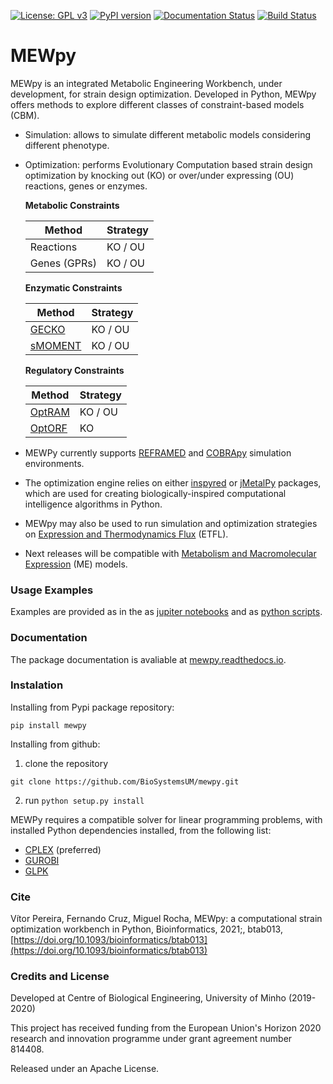 [![License: GPL v3](https://img.shields.io/badge/License-GPLv3-blue.svg)](https://www.gnu.org/licenses/gpl-3.0)
[![PyPI version](https://badge.fury.io/py/mewpy.svg)](https://badge.fury.io/py/mewpy)
[![Documentation Status](https://readthedocs.org/projects/mewpy/badge/?version=latest)](https://mewpy.readthedocs.io/en/latest/?badge=latest)
[![Build Status](https://travis-ci.org/BioSystemsUM/mewpy.svg?branch=master)](https://travis-ci.org/BioSystemsUM/mewpy)

# MEWpy

MEWpy is an integrated Metabolic Engineering Workbench, under development, for strain design optimization. Developed in Python, MEWpy offers methods to explore different classes of constraint-based models (CBM).

- Simulation: allows to simulate different metabolic models considering different phenotype.
- Optimization: performs Evolutionary Computation based strain design optimization by knocking out (KO) or over/under expressing (OU) reactions, genes or enzymes.

  **Metabolic Constraints**

  | Method       | Strategy |
  | ------------ | -------- |
  | Reactions    | KO / OU  |
  | Genes (GPRs) | KO / OU  |

  **Enzymatic Constraints**

  | Method                                                                                    | Strategy |
  | ----------------------------------------------------------------------------------------- | -------- |
  | [GECKO](https://doi.org/10.15252/msb.20167411)                                            | KO / OU  |
  | [sMOMENT](https://bmcbioinformatics.biomedcentral.com/articles/10.1186/s12859-019-3329-9) | KO / OU  |

  **Regulatory Constraints**

  | Method                                                 | Strategy |
  | ------------------------------------------------------ | -------- |
  | [OptRAM](https://doi.org/10.1371/journal.pcbi.1006835) | KO / OU  |
  | [OptORF](https://doi.org/10.1186/1752-0509-4-53)       | KO       |

- MEWPy currently supports [REFRAMED](https://github.com/cdanielmachado/reframed) and [COBRApy](https://opencobra.github.io/cobrapy/) simulation environments.
- The optimization engine relies on either [inspyred](https://github.com/aarongarrett/inspyred) or [jMetalPy](https://github.com/jMetal/jMetalPy) packages, which are used for creating biologically-inspired computational intelligence algorithms in Python.

- MEWpy may also be used to run simulation and optimization strategies on [Expression and Thermodynamics Flux](https://doi.org/10.1371/journal.pcbi.1006835) (ETFL).

- Next releases will be compatible with [Metabolism and Macromolecular Expression](https://doi.org/10.1371/journal.pcbi.1006302) (ME) models.

### Usage Examples

Examples are provided as in the as [jupiter notebooks](examples) and as [python scripts](examples).

### Documentation

The package documentation is avaliable at [mewpy.readthedocs.io](https://mewpy.readthedocs.io).

### Instalation

Installing from Pypi package repository:

`pip install mewpy`

Installing from github:

1. clone the repository

`git clone https://github.com/BioSystemsUM/mewpy.git`

2. run `python setup.py install`

MEWPy requires a compatible solver for linear programming problems, with installed Python dependencies installed, from the following list:

- [CPLEX](https://www-01.ibm.com/software/commerce/optimization/cplex-optimizer/) (preferred)
- [GUROBI](http://www.gurobi.com)
- [GLPK](https://www.gnu.org/software/glpk/)

### Cite

Vítor Pereira, Fernando Cruz, Miguel Rocha, MEWpy: a computational strain optimization workbench in Python, Bioinformatics, 2021;, btab013, [https://doi.org/10.1093/bioinformatics/btab013](https://doi.org/10.1093/bioinformatics/btab013)

### Credits and License

Developed at Centre of Biological Engineering, University of Minho (2019-2020)

This project has received funding from the European Union's Horizon 2020 research and innovation programme under grant agreement number 814408.

Released under an Apache License.
